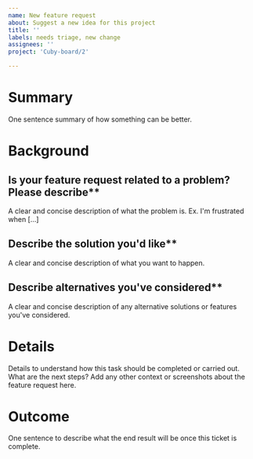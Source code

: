 ```yaml
---
name: New feature request
about: Suggest a new idea for this project
title: ''
labels: needs triage, new change
assignees: ''
project: 'Cuby-board/2'

---
```


# Summary

One sentence summary of how something can be better.

# Background

## Is your feature request related to a problem? Please describe**

A clear and concise description of what the problem is. Ex. I'm frustrated when [...]

## Describe the solution you'd like**

A clear and concise description of what you want to happen.

## Describe alternatives you've considered**

A clear and concise description of any alternative solutions or features you've considered.

# Details

Details to understand how this task should be completed or carried out. What are the next steps? Add any other context or screenshots about the feature request here.

# Outcome

One sentence to describe what the end result will be once this ticket is complete.
